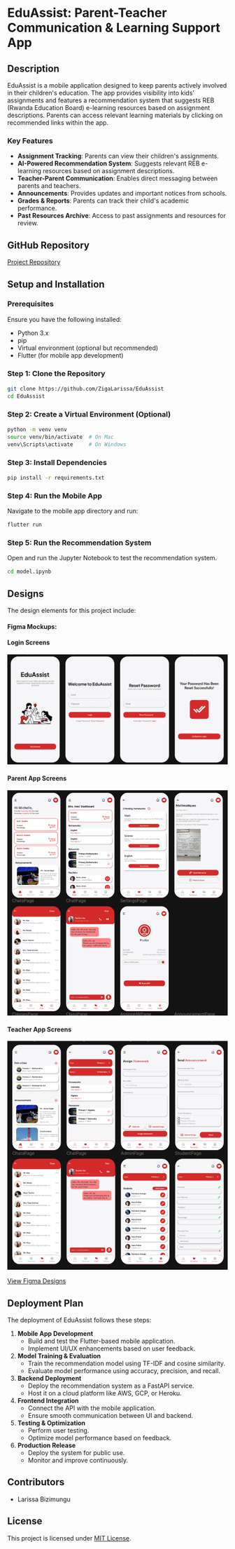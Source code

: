 # EduAssist: Parent-Teacher Communication & Learning Support App

## Description
EduAssist is a mobile application designed to keep parents actively involved in their children's education. The app provides visibility into kids' assignments and features a recommendation system that suggests REB (Rwanda Education Board) e-learning resources based on assignment descriptions. Parents can access relevant learning materials by clicking on recommended links within the app. 

### Key Features
- **Assignment Tracking**: Parents can view their children's assignments.
- **AI-Powered Recommendation System**: Suggests relevant REB e-learning resources based on assignment descriptions.
- **Teacher-Parent Communication**: Enables direct messaging between parents and teachers.
- **Announcements**: Provides updates and important notices from schools.
- **Grades & Reports**: Parents can track their child's academic performance.
- **Past Resources Archive**: Access to past assignments and resources for review.

## GitHub Repository
[Project Repository](https://github.com/ZigaLarissa/EduAssist)

## Setup and Installation

### Prerequisites
Ensure you have the following installed:
- Python 3.x
- pip
- Virtual environment (optional but recommended)
- Flutter (for mobile app development)

### Step 1: Clone the Repository
```bash
git clone https://github.com/ZigaLarissa/EduAssist
cd EduAssist
```

### Step 2: Create a Virtual Environment (Optional)
```bash
python -m venv venv
source venv/bin/activate  # On Mac
venv\Scripts\activate     # On Windows
```

### Step 3: Install Dependencies
```bash
pip install -r requirements.txt
```

### Step 4: Run the Mobile App
Navigate to the mobile app directory and run:
```bash
flutter run
```

### Step 5: Run the Recommendation System
Open and run the Jupyter Notebook to test the recommendation system.
```bash
cd model.ipynb
```

## Designs
The design elements for this project include:

#### Figma Mockups: 

#### Login Screens
![Login Screens](designs/login_screens.png)

#### Parent App Screens
![Parent App Screens](designs/parentapp_screens.png)

#### Teacher App Screens
![Login Screens](designs/teacherapp_screens.png)


[View Figma Designs](https://www.figma.com/design/uViFFozXs86d6exWbJa9h5/EduAssist?node-id=42-18814&t=C1dwlhU5RPK0E38c-1)

## Deployment Plan
The deployment of EduAssist follows these steps:
1. **Mobile App Development**
   - Build and test the Flutter-based mobile application.
   - Implement UI/UX enhancements based on user feedback.
2. **Model Training & Evaluation**
   - Train the recommendation model using TF-IDF and cosine similarity.
   - Evaluate model performance using accuracy, precision, and recall.
3. **Backend Deployment**
   - Deploy the recommendation system as a FastAPI service.
   - Host it on a cloud platform like AWS, GCP, or Heroku.
4. **Frontend Integration**
   - Connect the API with the mobile application.
   - Ensure smooth communication between UI and backend.
5. **Testing & Optimization**
   - Perform user testing.
   - Optimize model performance based on feedback.
6. **Production Release**
   - Deploy the system for public use.
   - Monitor and improve continuously.

## Contributors
- Larissa Bizimungu

## License
This project is licensed under [MIT License](LICENSE).


